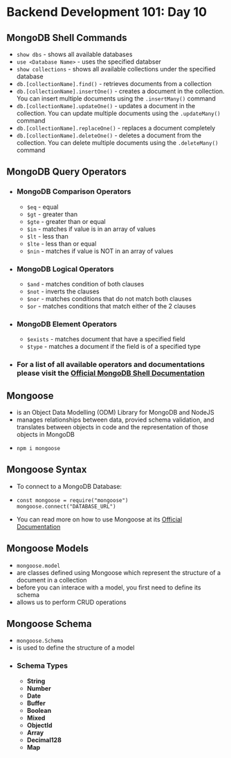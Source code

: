 # **Backend Development 101: Day 10**

## **MongoDB Shell Commands**

-   `show dbs` - shows all available databases
-   `use <Database Name>` - uses the specified databser
-   `show collections` - shows all available collections under the specified database
-   `db.[collectionName].find()` - retrieves documents from a collection
-   `db.[collectionName].insertOne()` - creates a document in the collection. You can insert multiple documents using the `.insertMany()` command
-   `db.[collectionName].updateOne()` - updates a document in the collection. You can update multiple documents using the `.updateMany()` command
-   `db.[collectionName].replaceOne()` - replaces a document completely
-   `db.[collectionName].deleteOne()` - deletes a document from the collection. You can delete multiple documents using the `.deleteMany()` command

## **MongoDB Query Operators**

-   ### **MongoDB Comparison Operators**

    -   `$eq` - equal
    -   `$gt` - greater than
    -   `$gte` - greater than or equal
    -   `$in` - matches if value is in an array of values
    -   `$lt` - less than
    -   `$lte` - less than or equal
    -   `$nin` - matches if value is NOT in an array of values

-   ### **MongoDB Logical Operators**

    -   `$and` - matches condition of both clauses
    -   `$not` - inverts the clauses
    -   `$nor` - matches conditions that do not match both clauses
    -   `$or` - matches conditions that match either of the 2 clauses

-   ### **MongoDB Element Operators**

    -   `$exists` - matches document that have a specified field
    -   `$type` - matches a document if the field is of a specified type

-   ### For a list of all available operators and documentations please visit the [Official MongoDB Shell Documentation](https://www.mongodb.com/docs/v6.0/)

## **Mongoose**

-   is an Object Data Modelling (ODM) Library for MongoDB and NodeJS
-   manages relationships between data, provied schema validation, and translates between objects in code and the representation of those objects in MongoDB
-   ```
    npm i mongoose
    ```

## **Mongoose Syntax**

-   To connect to a MongoDB Database:
-   ```
    const mongoose = require("mongoose")
    mongoose.connect("DATABASE_URL")
    ```
- You can read more on how to use Mongoose at its [Official Documentation](https://mongoosejs.com/docs/index.html)

## **Mongoose Models**

-   `mongoose.model`
-   are classes defined using Mongoose which represent the structure of a document in a collection
-   before you can interace with a model, you first need to define its schema
-   allows us to perform CRUD operations

## **Mongoose Schema**

-   `mongoose.Schema`
-   is used to define the structure of a model
-   ### **Schema Types**
    -   **String**
    -   **Number**
    -   **Date**
    -   **Buffer**
    -   **Boolean**
    -   **Mixed**
    -   **ObjectId**
    -   **Array**
    -   **Decimal128**
    -   **Map**